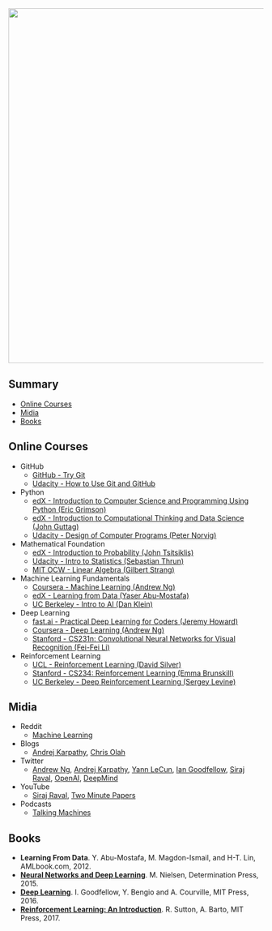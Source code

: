 <img src="https://github.com/aprendizado-de-maquina-utfpr/materiais/blob/master/logo.png" width="700">

## Summary

* [Online Courses](#online-courses)
* [Midia](#midias)
* [Books](#books)

## Online Courses
* GitHub
  * [GitHub - Try Git](https://try.github.io/levels/1/challenges/1)
  * [Udacity - How to Use Git and GitHub](https://udacity.com/course/how-to-use-git-and-github--ud775)
* Python
  * [edX - Introduction to Computer Science and Programming Using Python (Eric Grimson)](https://www.edx.org/course/introduction-computer-science-mitx-6-00-1x-11)  
  * [edX - Introduction to Computational Thinking and Data Science (John Guttag)](https://www.edx.org/course/introduction-computational-thinking-data-mitx-6-00-2x-6)  
  * [Udacity - Design of Computer Programs (Peter Norvig)](https://www.udacity.com/course/design-of-computer-programs--cs212)
* Mathematical Foundation
  * [edX - Introduction to Probability (John Tsitsiklis)](https://www.edx.org/course/introduction-probability-science-mitx-6-041x-2)  
  * [Udacity - Intro to Statistics (Sebastian Thrun)](https://www.udacity.com/course/intro-to-statistics--st101)  
  * [MIT OCW - Linear Algebra (Gilbert Strang)](https://ocw.mit.edu/courses/mathematics/18-06-linear-algebra-spring-2010/)
* Machine Learning Fundamentals
  * [Coursera - Machine Learning (Andrew Ng)](https://www.coursera.org/learn/machine-learning)  
  * [edX - Learning from Data (Yaser Abu-Mostafa)](https://www.edx.org/course/learning-data-introductory-machine-caltechx-cs1156x-0)  
  * [UC Berkeley - Intro to AI (Dan Klein)](http://ai.berkeley.edu/home.html)
* Deep Learning
  * [fast.ai - Practical Deep Learning for Coders (Jeremy Howard)](http://course.fast.ai/)
  * [Coursera - Deep Learning (Andrew Ng)](https://www.coursera.org/specializations/deep-learning)
  * [Stanford - CS231n: Convolutional Neural Networks for Visual Recognition (Fei-Fei Li)](http://cs231n.stanford.edu/)
* Reinforcement Learning
  * [UCL - Reinforcement Learning (David Silver)](https://www.youtube.com/watch?v=2pWv7GOvuf0&list=PL7-jPKtc4r78-wCZcQn5IqyuWhBZ8fOxT)
  * [Stanford - CS234: Reinforcement Learning (Emma Brunskill)](http://web.stanford.edu/class/cs234/index.html)
  * [UC Berkeley - Deep Reinforcement Learning (Sergey Levine)](http://rll.berkeley.edu/deeprlcourse/)

## Midia

* Reddit
  * [Machine Learning](https://www.reddit.com/r/MachineLearning/)
* Blogs
  * [Andrej Karpathy](http://karpathy.github.io/), [Chris Olah](http://colah.github.io/)
* Twitter
  * [Andrew Ng](https://twitter.com/AndrewYNg), [Andrej Karpathy](https://twitter.com/karpathy), [Yann LeCun](https://twitter.com/ylecun), [Ian Goodfellow](https://twitter.com/goodfellow_ian), [Siraj Raval](https://twitter.com/sirajraval), [OpenAI](https://twitter.com/OpenAI), [DeepMind](https://twitter.com/DeepMindAI)
* YouTube
  * [Siraj Raval](https://www.youtube.com/channel/UCWN3xxRkmTPmbKwht9FuE5A), [Two Minute Papers](https://www.youtube.com/channel/UCbfYPyITQ-7l4upoX8nvctg)
* Podcasts
  * [Talking Machines](http://www.thetalkingmachines.com)

## Books
* **Learning From Data**. Y. Abu-Mostafa, M. Magdon-Ismail, and H-T. Lin, AMLbook.com, 2012.  
* [**Neural Networks and Deep Learning**](http://neuralnetworksanddeeplearning.com/index.html). M. Nielsen, Determination Press, 2015.
* [**Deep Learning**](http://www.deeplearningbook.org/). I. Goodfellow, Y. Bengio and A. Courville, MIT Press, 2016.  
* [**Reinforcement Learning: An Introduction**](http://incompleteideas.net/sutton/book/the-book.html). R. Sutton, A. Barto, MIT Press, 2017. 
